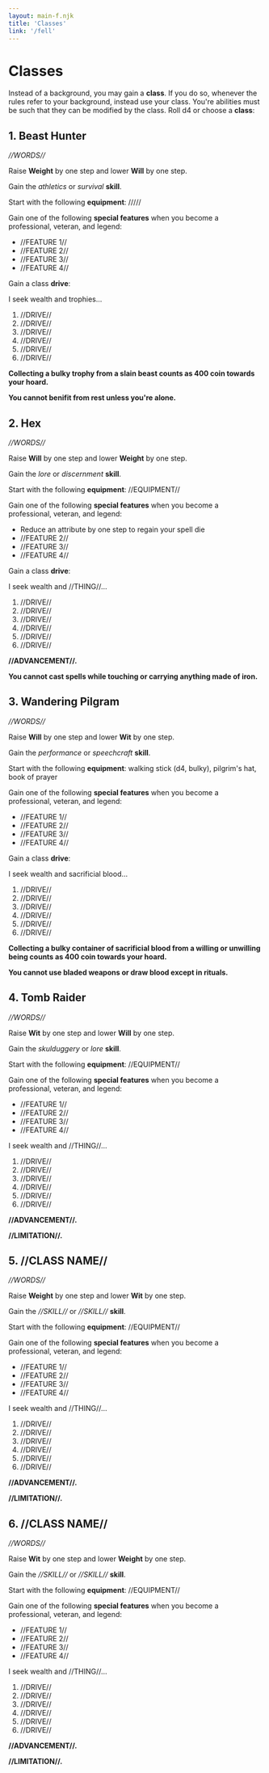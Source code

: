```yaml
---
layout: main-f.njk
title: 'Classes'
link: '/fell'
---
```


# Classes

Instead of a background, you may gain a **class**. If you do so, whenever the rules refer to your background, instead use your class. You're abilities must be such that they can be modified by the class. Roll d4 or choose a **class**:

## 1. Beast Hunter

*//WORDS//*

Raise **Weight** by one step and lower **Will** by one step.

Gain the *athletics* or *survival* **skill**.

Start with the following **equipment**: /////

Gain one of the following **special features** when you become a professional, veteran, and legend:

- //FEATURE 1//
- //FEATURE 2//
- //FEATURE 3//
- //FEATURE 4//

Gain a class **drive**:

I seek wealth and trophies...

1. //DRIVE//
2. //DRIVE//
3. //DRIVE//
4. //DRIVE//
5. //DRIVE//
6. //DRIVE//

**Collecting a bulky trophy from a slain beast counts as 400 coin towards your hoard.**

**You cannot benifit from rest unless you're alone.**

## 2. Hex

*//WORDS//*

Raise **Will** by one step and lower **Weight** by one step.

Gain the *lore* or *discernment* **skill**.

Start with the following **equipment**: //EQUIPMENT//

Gain one of the following **special features** when you become a professional, veteran, and legend:

- Reduce an attribute by one step to regain your spell die
- //FEATURE 2//
- //FEATURE 3//
- //FEATURE 4//

Gain a class **drive**:

I seek wealth and //THING//...

1. //DRIVE//
2. //DRIVE//
3. //DRIVE//
4. //DRIVE//
5. //DRIVE//
6. //DRIVE//

**//ADVANCEMENT//.**

**You cannot cast spells while touching or carrying anything made of iron.**

## 3. Wandering Pilgram

*//WORDS//*

Raise **Will** by one step and lower **Wit** by one step.

Gain the *performance* or *speechcraft* **skill**.

Start with the following **equipment**: walking stick (d4, bulky), pilgrim's hat, book of prayer

Gain one of the following **special features** when you become a professional, veteran, and legend:

- //FEATURE 1//
- //FEATURE 2//
- //FEATURE 3//
- //FEATURE 4//

Gain a class **drive**:

I seek wealth and sacrificial blood...

1. //DRIVE//
2. //DRIVE//
3. //DRIVE//
4. //DRIVE//
5. //DRIVE//
6. //DRIVE//

**Collecting a bulky container of sacrificial blood from a willing or unwilling being counts as 400 coin towards your hoard.**

**You cannot use bladed weapons or draw blood except in rituals.**

## 4. Tomb Raider

*//WORDS//*

Raise **Wit** by one step and lower **Will** by one step.

Gain the *skulduggery* or *lore* **skill**.

Start with the following **equipment**: //EQUIPMENT//

Gain one of the following **special features** when you become a professional, veteran, and legend:

- //FEATURE 1//
- //FEATURE 2//
- //FEATURE 3//
- //FEATURE 4//

I seek wealth and //THING//...

1. //DRIVE//
2. //DRIVE//
3. //DRIVE//
4. //DRIVE//
5. //DRIVE//
6. //DRIVE//

**//ADVANCEMENT//.**

**//LIMITATION//.**

## 5. //CLASS NAME//

*//WORDS//*

Raise **Weight** by one step and lower **Wit** by one step.

Gain the *//SKILL//* or *//SKILL//* **skill**.

Start with the following **equipment**: //EQUIPMENT//

Gain one of the following **special features** when you become a professional, veteran, and legend:

- //FEATURE 1//
- //FEATURE 2//
- //FEATURE 3//
- //FEATURE 4//

I seek wealth and //THING//...

1. //DRIVE//
2. //DRIVE//
3. //DRIVE//
4. //DRIVE//
5. //DRIVE//
6. //DRIVE//

**//ADVANCEMENT//.**

**//LIMITATION//.**

## 6. //CLASS NAME//

*//WORDS//*

Raise **Wit** by one step and lower **Weight** by one step.

Gain the *//SKILL//* or *//SKILL//* **skill**.

Start with the following **equipment**: //EQUIPMENT//

Gain one of the following **special features** when you become a professional, veteran, and legend:

- //FEATURE 1//
- //FEATURE 2//
- //FEATURE 3//
- //FEATURE 4//

I seek wealth and //THING//...

1. //DRIVE//
2. //DRIVE//
3. //DRIVE//
4. //DRIVE//
5. //DRIVE//
6. //DRIVE//

**//ADVANCEMENT//.**

**//LIMITATION//.**
